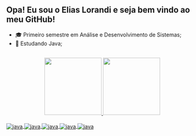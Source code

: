 ## Opa! Eu sou o Elias Lorandi e seja bem vindo ao meu GitHub!

- 🎓 Primeiro semestre em Análise e Desenvolvimento de Sistemas;
- 🌱 Estudando Java;
##

<div align="center">
  <a href="https://github.com/eliaslorandi">
  <img height="150em" src="https://github-readme-stats.vercel.app/api?username=eliaslorandi&show_icons=true&theme=dracula&include_all_commits=true&count_private=true"/>
  <img height="150em" src="https://github-readme-stats.vercel.app/api/top-langs/?username=eliaslorandi&layout=compact&langs_count=7&theme=dracula"/>
</div>
<div style="display: inline_block"><br>
  <img align="center" alt="java" img src="https://img.shields.io/badge/Java-ED8B00?style=for-the-badge&logo=java&logoColor=white" />
  <img align="center" alt="java" img src="https://img.shields.io/badge/Python-3776AB?style=for-the-badge&logo=python&logoColor=white" />
  <img align="center" alt="java" img src="https://img.shields.io/badge/MySQL-1572B6?style=for-the-badge&logo=mysql&logoColor=white" />
  <img align="center" alt="java" img src="https://img.shields.io/badge/HTML5-E34F26?style=for-the-badge&logo=html5&logoColor=white" />
  <img align="center" alt="java" img src="https://img.shields.io/badge/CSS3-1572B6?style=for-the-badge&logo=css3&logoColor=white" />
</div>
